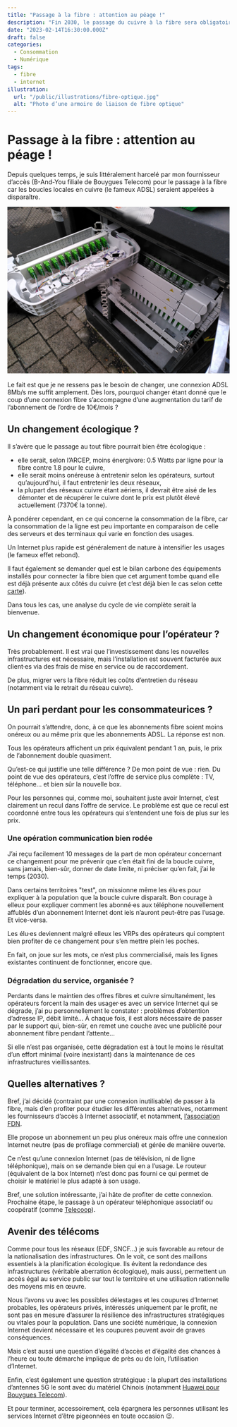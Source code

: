 ```yaml
---
title: "Passage à la fibre : attention au péage !"
description: "Fin 2030, le passage du cuivre à la fibre sera obligatoire. D’ici là, seule l’augmentation du prix des abonnements semble inévitable."
date: "2023-02-14T16:30:00.000Z"
draft: false
categories:
  - Consommation
  - Numérique
tags:
  - fibre
  - internet
illustration:
  url: "/public/illustrations/fibre-optique.jpg"
  alt: "Photo d’une armoire de liaison de fibre optique"
---
```


# Passage à la fibre : attention au péage !

Depuis quelques temps, je suis littéralement harcelé par mon fournisseur d’accès (B-And-You filiale de Bouygues Telecom) pour le passage à la fibre car les boucles locales en cuivre (le fameux ADSL) seraient appelées à disparaître.

![Photo d’une armoire de liaison de fibre optique](/public/illustrations/fibre-optique.jpg)

Le fait est que je ne ressens pas le besoin de changer, une connexion ADSL 8Mb/s me suffit amplement. Dès lors, pourquoi changer étant donné que le coup d’une connexion fibre s’accompagne d’une augmentation du tarif de l’abonnement de l’ordre de 10€/mois ?

## Un changement écologique ?

Il s’avère que le passage au tout fibre pourrait bien être écologique :

- elle serait, selon l’ARCEP, moins énergivore: 0.5 Watts par ligne pour la fibre contre 1.8 pour le cuivre,
- elle serait moins onéreuse à entretenir selon les opérateurs, surtout qu’aujourd’hui, il faut entretenir les deux réseaux,
- la plupart des réseaux cuivre étant aériens, il devrait être aisé de les démonter et de récupérer le cuivre dont le prix est plutôt élevé actuellement (7370€ la tonne).

À pondérer cependant, en ce qui concerne la consommation de la fibre, car la consommation de la ligne est peu importante en comparaison de celle des serveurs et des terminaux qui varie en fonction des usages.

Un Internet plus rapide est généralement de nature à intensifier les usages (le fameux effet rebond).

Il faut également se demander quel est le bilan carbone des équipements installés pour connecter la fibre bien que cet argument tombe quand elle est déjà présente aux côtés du cuivre (et c’est déjà bien le cas selon cette [carte](https://cartefibre.arcep.fr/)).

Dans tous les cas, une analyse du cycle de vie complète serait la bienvenue.

## Un changement économique pour l’opérateur ?

Très probablement. Il est vrai que l’investissement dans les nouvelles infrastructures est nécessaire, mais l’installation est souvent facturée aux client·es via des frais de mise en service ou de raccordement.

De plus, migrer vers la fibre réduit les coûts d’entretien du réseau (notamment via le retrait du réseau cuivre).

## Un pari perdant pour les consommateurices ?

On pourrait s’attendre, donc, à ce que les abonnements fibre soient moins onéreux ou au même prix que les abonnements ADSL. La réponse est non.

Tous les opérateurs affichent un prix équivalent pendant 1 an, puis, le prix de l’abonnement double quasiment.

Qu’est-ce qui justifie une telle différence ? De mon point de vue : rien. Du point de vue des opérateurs, c’est l’offre de service plus complète : TV, téléphone… et bien sûr la nouvelle box.

Pour les personnes qui, comme moi, souhaitent juste avoir Internet, c’est clairement un recul dans l’offre de service. Le problème est que ce recul est coordonné entre tous les opérateurs qui s’entendent une fois de plus sur les prix.

### Une opération communication bien rodée

J’ai reçu facilement 10 messages de la part de mon opérateur concernant ce changement pour me prévenir que c’en était fini de la boucle cuivre, sans jamais, bien-sûr, donner de date limite, ni préciser qu’en fait, j’ai le temps (2030).

Dans certains territoires "test", on missionne même les élu·es pour expliquer à la population que la boucle cuivre disparaît. Bon courage à elleux pour expliquer comment les abonné·es aux téléphone nouvellement affublés d’un abonnement Internet dont iels n’auront peut-être pas l’usage. Et vice-versa.

Les élu·es deviennent malgré elleux les VRPs des opérateurs qui comptent bien profiter de ce changement pour s’en mettre plein les poches.

En fait, on joue sur les mots, ce n’est plus commercialisé, mais les lignes existantes continuent de fonctionner, encore que.

### Dégradation du service, organisée ?

Perdants dans le maintien des offres fibres et cuivre simultanément, les opérateurs forcent la main des usager·es avec un service Internet qui se dégrade, j’ai pu personnellement le constater : problèmes d’obtention d’adresse IP, débit limité… À chaque fois, il est alors nécessaire de passer par le support qui, bien-sûr, en remet une couche avec une publicité pour abonnement fibre pendant l’attente…

Si elle n’est pas organisée, cette dégradation est à tout le moins le résultat d’un effort minimal (voire inexistant) dans la maintenance de ces infrastructures vieillissantes.

## Quelles alternatives ?

Bref, j’ai décidé (contraint par une connexion inutilisable) de passer à la fibre, mais d’en profiter pour étudier les différentes alternatives, notamment les fournisseurs d’accès à Internet associatif, et notamment, [l’association FDN](https://www.fdn.fr/ "En savoir plus sur ce fournisseur d’accès à Internet").

Elle propose un abonnement un peu plus onéreux mais offre une connexion Internet neutre (pas de profilage commercial) et gérée de manière ouverte.

Ce n’est qu’une connexion Internet (pas de télévision, ni de ligne téléphonique), mais on se demande bien qui en a l’usage. Le routeur (équivalent de la box Internet) n’est donc pas fourni ce qui permet de choisir le matériel le plus adapté à son usage.

Bref, une solution intéressante, j’ai hâte de profiter de cette connexion. Prochaine étape, le passage à un opérateur téléphonique associatif ou coopératif (comme [Telecoop](https://telecoop.fr/)).

## Avenir des télécoms

Comme pour tous les réseaux (EDF, SNCF…) je suis favorable au retour de la nationalisation des infrastructures. On le voit, ce sont des maillons essentiels à la planification écologique. Ils évitent la redondance des infrastructures (véritable aberration écologique), mais aussi, permettent un accès égal au service public sur tout le territoire et une utilisation rationnelle des moyens mis en œuvre.

Nous l’avons vu avec les possibles délestages et les coupures d’Internet probables, les opérateurs privés, intéressés uniquement par le profit, ne sont pas en mesure d’assurer la résilience des infrastructures stratégiques ou vitales pour la population. Dans une société numérique, la connexion Internet devient nécessaire et les coupures peuvent avoir de graves conséquences.

Mais c’est aussi une question d’égalité d’accès et d’égalité des chances à l’heure ou toute démarche implique de près ou de loin, l’utilisation d’Internet.

Enfin, c’est également une question stratégique : la plupart des installations d’antennes 5G le sont avec du matériel Chinois (notamment [Huawei pour Bouygues Telecom](https://www.universfreebox.com/article/530065/la-loi-anti-huawei-nempeche-pas-bouygues-telecom-dequiper-les-deputes-de-routeurs-du-geant-chinois)).

Et pour terminer, accessoirement, cela épargnera les personnes utilisant les services Internet d’être pigeonnées en toute occasion 😉.
